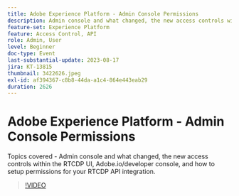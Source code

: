 ```yaml
---
title: Adobe Experience Platform - Admin Console Permissions
description: Admin console and what changed, the new access controls within the RTCDP UI, Adobe.io/developer console, and how to setup permissions for your RTCDP API integration.
feature-set: Experience Platform
feature: Access Control, API
role: Admin, User
level: Beginner
doc-type: Event
last-substantial-update: 2023-08-17
jira: KT-13815
thumbnail: 3422626.jpeg
exl-id: af394367-c8b8-44da-a1c4-864e443eab29
duration: 2626
---
```

# Adobe Experience Platform - Admin Console Permissions

Topics covered - Admin console and what changed, the new access controls within the RTCDP UI, Adobe.io/developer console, and how to setup permissions for your RTCDP API integration.

>[!VIDEO](https://video.tv.adobe.com/v/3422626/?learn=on)
